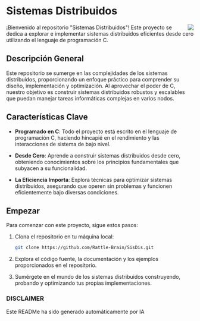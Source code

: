 # Sistemas Distribuidos

<img src="https://www.codewithharry.com/img/notes/c.webp" align=right>

¡Bienvenido al repositorio "Sistemas Distribuidos"! Este proyecto se dedica a explorar e implementar sistemas distribuidos eficientes desde cero utilizando el lenguaje de programación C.

## Descripción General

Este repositorio se sumerge en las complejidades de los sistemas distribuidos, proporcionando un enfoque práctico para comprender su diseño, implementación y optimización. Al aprovechar el poder de C, nuestro objetivo es construir sistemas distribuidos robustos y escalables que puedan manejar tareas informáticas complejas en varios nodos.

## Características Clave

- **Programado en C**: Todo el proyecto está escrito en el lenguaje de programación C, haciendo hincapié en el rendimiento y las interacciones de sistema de bajo nivel.

- **Desde Cero**: Aprende a construir sistemas distribuidos desde cero, obteniendo conocimientos sobre los principios fundamentales que subyacen a su funcionalidad.

- **La Eficiencia Importa**: Explora técnicas para optimizar sistemas distribuidos, asegurando que operen sin problemas y funcionen eficientemente bajo diversas condiciones.

## Empezar

Para comenzar con este proyecto, sigue estos pasos:

1. Clona el repositorio en tu máquina local:

   ```bash
   git clone https://github.com/Rattle-Brain/SisDis.git
   ```

2. Explora el código fuente, la documentación y los ejemplos proporcionados en el repositorio.

3. Sumérgete en el mundo de los sistemas distribuidos construyendo, probando y optimizando tus propias implementaciones.

### **DISCLAIMER**
Este READMe ha sido generado automáticamente por IA
